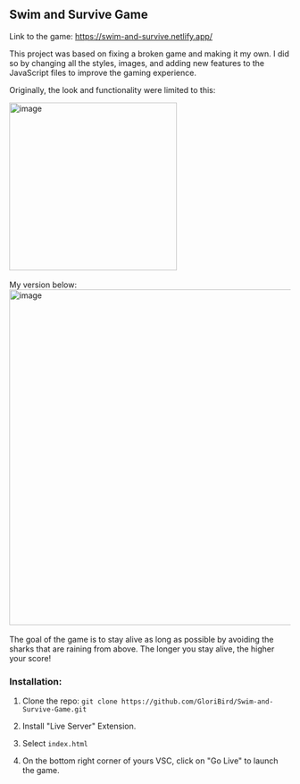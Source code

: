 <h2>Swim and Survive Game</h2>

Link to the game: https://swim-and-survive.netlify.app/

This project was based on fixing a broken game and making it my own. I did so by changing all the styles, images, and adding new features to the JavaScript files to improve the gaming experience.

Originally, the look and functionality were limited to this:
<div style="text-align: left;">
    <img src="https://github.com/GloriBird/Swim-and-Survive-Game/assets/69123769/37aec070-a666-4f47-945a-3e7c507d4f35" alt="image" width="300">
</div>
<br>
My version below:
<div style="text-align: left;">
    <img src="https://github.com/GloriBird/Swim-and-Survive-Game/assets/69123769/a290c329-27cc-4317-99e2-f6da3d073221" alt="image" width="600">
</div>
<br>
The goal of the game is to stay alive as long as possible by avoiding the sharks that are raining from above. The longer you stay alive, the higher your score!


<h3>Installation:</h3>
 <ol>
  <li>
    <p>Clone the repo: <code>git clone https://github.com/GloriBird/Swim-and-Survive-Game.git</code>
</p>
  </li>
  <li>
    <p>Install "Live Server" Extension.</p>
  </li>
  <li>
    <p>Select <code>index.html</code></p>
  </li>
   <li>
    <p>On the bottom right corner of yours VSC, click on "Go Live" to launch the game.</p>
  </li>
</ol> 
  
